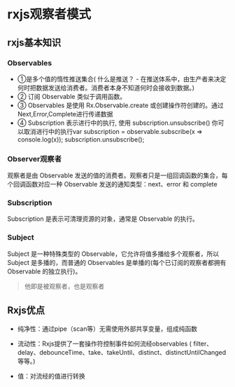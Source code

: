 # rxjs观察者模式

## rxjs基本知识

### Observables

+ ①是多个值的惰性推送集合( 什么是推送？ - 在推送体系中，由生产者来决定何时把数据发送给消费者。消费者本身不知道何时会接收到数据。)
+ ② 订阅 Observable 类似于调用函数。
+ ③ Observables 是使用 Rx.Observable.create 或创建操作符创建的。通过 Next,Error,Complete进行传递数据
+ ④ Subscription 表示进行中的执行, 使用 subscription.unsubscribe() 你可以取消进行中的执行var subscription  = observable.subscribe(x => console.log(x)); subscription.unsubscribe();

### Observer观察者

观察者是由 Observable 发送的值的消费者。观察者只是一组回调函数的集合，每个回调函数对应一种 Observable 发送的通知类型：next、error 和 complete

### Subscription

 Subscription 是表示可清理资源的对象，通常是 Observable 的执行。

### Subject

 Subject 是一种特殊类型的 Observable，它允许将值多播给多个观察者，所以 Subject 是多播的，而普通的 Observables 是单播的(每个已订阅的观察者都拥有 Observable 的独立执行)。

>他即是被观察者，也是观察者

## Rxjs优点

- 纯净性：通过pipe（scan等）无需使用外部共享变量，组成纯函数
 
- 流动性：Rxjs提供了一套操作符控制事件如何流经observables ( filter、delay、debounceTime、take、takeUntil、distinct、distinctUntilChanged 等等。)

- 值：对流经的值进行转换
